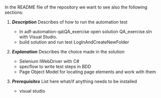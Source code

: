 In the README file of the repository we want to see also the following sections:
1. ***Description*** Describes of how to run the automation test
	
   - In adf-automation-qa\QA_exercise open solution QA_exercise.sln with Visual Studio.
   - build solution and run test LogInAndCreateNewFolder

2. ***Explanation*** Describes the choice made in the solution

   - Selenium IWebDriver with C# 
   - specflow to write test steps in BDD
   - Page Object Model for locating page elements and work with them

3. ***Prerequisites*** List here what/if anything needs to be installed

   - visual studio
